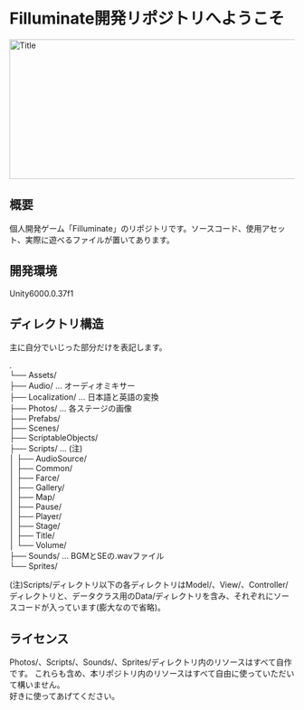 # Filluminate開発リポジトリへようこそ
<img width="748" height="247" alt="Title" src="https://github.com/user-attachments/assets/510b343b-cc9b-4769-944e-1174ddfadaa1" />

## 概要
個人開発ゲーム「Filluminate」のリポジトリです。ソースコード、使用アセット、実際に遊べるファイルが置いてあります。

## 開発環境
Unity6000.0.37f1

## ディレクトリ構造
主に自分でいじった部分だけを表記します。

.  
└── Assets/  
    ├── Audio/ ... オーディオミキサー  
    ├── Localization/ ... 日本語と英語の変換  
    ├── Photos/ ... 各ステージの画像  
    ├── Prefabs/  
    ├── Scenes/  
    ├── ScriptableObjects/  
    ├── Scripts/ ... (注)  
    │   ├── AudioSource/  
    │   ├── Common/  
    │   ├── Farce/  
    │   ├── Gallery/  
    │   ├── Map/  
    │   ├── Pause/  
    │   ├── Player/  
    │   ├── Stage/  
    │   ├── Title/  
    │   └── Volume/  
    ├── Sounds/ ... BGMとSEの.wavファイル  
    └── Sprites/  

(注)Scripts/ディレクトリ以下の各ディレクトリはModel/、View/、Controller/ディレクトリと、データクラス用のData/ディレクトリを含み、それぞれにソースコードが入っています(膨大なので省略)。  

## ライセンス
Photos/、Scripts/、Sounds/、Sprites/ディレクトリ内のリソースはすべて自作です。
これらも含め、本リポジトリ内のリソースはすべて自由に使っていただいて構いません。  
好きに使ってあげてください。  
